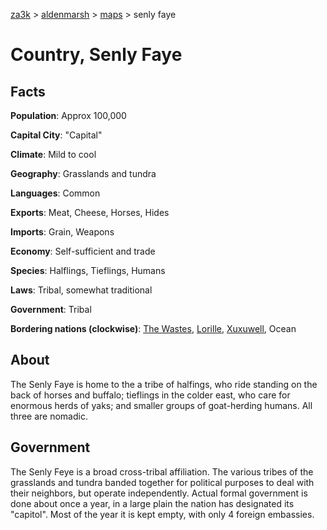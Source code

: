[za3k](/) > [aldenmarsh](/aldenmarsh) > [maps](maps.md) > senly faye

# Country, Senly Faye

## Facts
**Population**: Approx 100,000

**Capital City**: "Capital"

**Climate**: Mild to cool

**Geography**: Grasslands and tundra

**Languages**: Common

**Exports**: Meat, Cheese, Horses, Hides

**Imports**: Grain, Weapons

**Economy**: Self-sufficient and trade

**Species**: Halflings, Tieflings, Humans

**Laws**: Tribal, somewhat traditional

**Government**: Tribal

**Bordering nations (clockwise)**: [The Wastes](wastes.md), [Lorille](lorille.md), [Xuxuwell](xuxuwell.md), Ocean

## About
The Senly Faye is home to the a tribe of halfings, who ride standing on the back of horses and buffalo; tieflings in the colder east, who care for enormous herds of yaks; and smaller groups of goat-herding humans. All three are nomadic.

## Government
The Senly Feye is a broad cross-tribal affiliation. The various tribes of the grasslands and tundra banded together for political purposes to deal with their neighbors, but operate independently. Actual formal government is done about once a year, in a large plain the nation has designated its "capitol". Most of the year it is kept empty, with only 4 foreign embassies.
